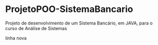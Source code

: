 ProjetoPOO-SistemaBancario
==========================

Projeto de desenvolvimento de um Sistema Bancário, em JAVA, para o curso de Análise de Sistemas

linha nova
